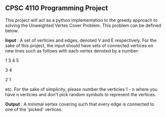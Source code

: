 **CPSC 4110 Programming Project**
---------------------------------
This project will act as a python implementation to the greedy approach to solving the Unweighted Vertex Cover Problem. This problem can be defined below.

**Input** : A set of verticies and edges, denoted V and E respectively. For the sake of this project, the input should have sets of connected vertices on new lines such as follows with each vertex denoted by a number:

1 3
4 5

3 4

2 1

etc.
For the sake of simplicity, please number the verticies 1 - n where you have n verticies and don't pick random symbols to represent the vertices.

**Output** : A minimal vertex covering such that every edge is connected to one of the 'picked' vertices.